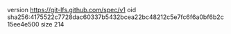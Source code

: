 version https://git-lfs.github.com/spec/v1
oid sha256:4175522c7728dac60337b5432bcea22bc48212c5e7fc6f6a0bf6b2c15ee4e500
size 214
